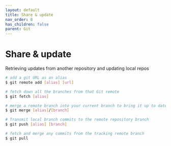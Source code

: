 ```yaml
---
layout: default
title: Share & update
nav_order: 8
has_children: false
parent: Git
---
```


# Share & update
Retrieving updates from another repository and updating local repos
```bash
# add a git URL as an alias
$ git remote add [alias] [url]

# fetch down all the branches from that Git remote
$ git fetch [alias]

# merge a remote branch into your current branch to bring it up to date
$ git merge [alias]/[branch]

# Transmit local branch commits to the remote repository branch
$ git push [alias] [branch]

# fetch and merge any commits from the tracking remote branch
$ git pull
```

